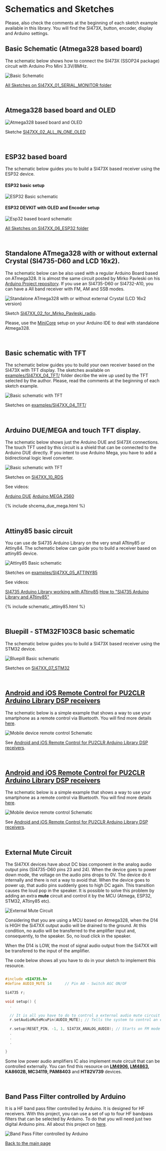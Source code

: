 # Schematics and Sketches


Please, also check the comments at the beginning of each sketch example available in this library. You will find the SI473X, button, encoder, display and Arduino settings.  


## Basic Schematic (Atmega328 based board)

The schematic below shows how to connect the SI473X (SSOP24 package) circuit with Arduino Pro Mini 3.3V/8MHz.


![Basic Schematic](../images/schematic_basic_eagle.png)

[All Sketches on SI47XX_01_SERIAL_MONITOR folder](https://github.com/pu2clr/SI4735/tree/master/examples/SI47XX_01_SERIAL_MONITOR)


<BR>

## Atmega328 based board and OLED


![Atmega328 based board and OLED](../images/schematic_basic_oled_SI47XX_02_ALL_IN_ONE_OLED.png)

Sketche [SI47XX_02_ALL_IN_ONE_OLED](https://github.com/pu2clr/SI4735/blob/master/examples/SI47XX_03_OLED_I2C/SI47XX_02_ALL_IN_ONE_OLED/)

<BR>

## ESP32 based board 


The schematic below guides you to build a SI473X based receiver using the ESP32 device. 


#### ESP32 basic setup

![ESP32 Basic schematic](../images/schematic_esp32_basic.png)

#### ESP32 DEVKIT with OLED and Encoder setup

![Esp32 based board schematic](../images/schematic_schematic_esp32_eagle.png)

[All Sketches on SI47XX_06_ESP32 folder](https://github.com/pu2clr/SI4735/tree/master/examples/SI47XX_01_SERIAL_MONITOR)

<BR>

## Standalone ATmega328 with or without external Crystal (SI4735-D60 and LCD 16x2). 

The schematic below can be also used with a regular Arduino Board based on ATmega328. It is almost the same circuit posted by Mirko Pavleski on his [Arduino Project repository](https://create.arduino.cc/projecthub/mircemk/diy-si4730-all-band-radio-lw-mw-sw-fm-1894d9). If you use an SI4735-D60 or SI4732-A10, you can have a All band receiver with FM, AM and SSB modes. 

![Standalone ATmega328 with or without external Crystal (LCD 16x2 version)](../images/schematic_basic_atmega328_standalone_12MHz_LCD16x2.png)



Sketch [SI47XX_02_for_Mirko_Pavleski_radio](https://github.com/pu2clr/SI4735/tree/master/examples/SI47XX_02_for_Mirko_Pavleski_radio). 


Please, use the [MiniCore](https://github.com/MCUdude/MiniCore) setup on your Arduino IDE to deal with standalone Atmega328.

<BR>

## Basic schematic with TFT

The schematic below guides you to build your own receiver based on the SI473X with TFT display. The sketches available on [examples/SI47XX_04_TFT/](https://github.com/pu2clr/SI4735/tree/master/examples/SI47XX_04_TFT) folder decribe the wire up used by the TFT selected by the author. Please, read the comments at the beginning of each sketch example.  


![Basic schematic with TFT](../images/schematic_tft.png)


Sketches on [examples/SI47XX_04_TFT/](https://github.com/pu2clr/SI4735/tree/master/examples/SI47XX_04_TFT)

<BR>

## Arduino DUE/MEGA and touch TFT display. 

The schematic below shows just the Arduino DUE and SI473X connections. The touch TFT used by this circuit is a shield that can be connected to the Arduino DUE directly. If you intent to use Arduino Mega, you have to add a bidirectional logic level converter. 


![Basic schematic with TFT](../images/schematic_arduino_due_mega_basic.png)


Sketches on [SI47XX_10_RDS](https://github.com/pu2clr/SI4735/tree/master/examples/SI47XX_10_RDS)

See videos: 

[Arduino DUE](https://youtu.be/oI9TfJ-8Z9Q)
[Arduino MEGA 2560](https://youtu.be/fLA2-WFK6GY)

{% include shcema_due_mega.html %}


<BR>

## Attiny85 basic circuit

You can use de Si4735 Arduino Library on the very small ATtiny85 or Attiny84. The schematic below can guide you to build a receiver based on attiny85 device. 


![Attiny85 Basic schematic](../images/schematic_attiny85_basic.png)


Sketches on [examples/SI47XX_05_ATTINY85](https://github.com/pu2clr/SI4735/tree/master/examples/SI47XX_05_ATTINY85)

See videos: 

[SI4735 Arduino Library working with ATtiny85](https://youtu.be/oI9TfJ-8Z9Q)
[How to "SI4735 Arduino Library and ATtiny85"](https://youtu.be/zb9TZtYVu-s)

{% include schematic_attiny85.html %}


<BR>

## Bluepill - STM32F103C8 basic schematic

The schematic below guides you to build a SI473X based receiver using the STM32 device. 


![Bluepill Basic schematic](../images/schematic_bluepill_basic.png)


Sketches on [SI47XX_07_STM32](https://github.com/pu2clr/SI4735/tree/master/examples/SI47XX_07_STM32)

<BR>

## [Android and iOS Remote Control for PU2CLR Arduino Library DSP receivers](https://github.com/pu2clr/bluetooth_remote_control)

The schematic below is a simple example that shows a way to use your smartphone as a remote control via Bluetooth. You will find more details [here](https://pu2clr.github.io/bluetooth_remote_control/).

![Mobile device remote control Schematic](https://pu2clr.github.io/bluetooth_remote_control/extras/schematic_basic.png)


See [Android and iOS Remote Control for PU2CLR Arduino Library DSP receivers](https://pu2clr.github.io/bluetooth_remote_control/).

<BR>

## [Android and iOS Remote Control for PU2CLR Arduino Library DSP receivers](https://github.com/pu2clr/bluetooth_remote_control)

The schematic below is a simple example that shows a way to use your smartphone as a remote control via Bluetooth. You will find more details [here](https://pu2clr.github.io/bluetooth_remote_control/).

![Mobile device remote control Schematic](https://pu2clr.github.io/bluetooth_remote_control/extras/schematic_basic.png)


See [Android and iOS Remote Control for PU2CLR Arduino Library DSP receivers](https://pu2clr.github.io/bluetooth_remote_control/).


<BR>

## External Mute Circuit 

The SI47XX devices have about DC bias component in the analog audio output pins (SI4735-D60 pins 23 and 24). When the device goes to power down mode, the voltage on the audio pins drops to 0V.  The device do it internally and there is not a way to avoid that. When the device goes to power up, that audio pins suddenly goes to high DC again. This transition causes the loud pop in the speaker. It is possible to solve this problem by adding an extra __mute__ circuit and control it by the MCU (Atmega, ESP32, STM32, ATtiny85 etc). 

![External Mute Circuit](../images/schematic_mute_circuit_eagle.png)


Considering that you are using a MCU based on Atmega328, when the D14 is HIGH the Si47XX output audio will be drained to the ground. At this condition, no audio will be transferred to the amplifier input and, consequently, to the speaker. So, no loud click in the speaker. 

When the D14 is LOW, the most of signal audio output from the Si47XX will be transfered to the input of the amplifier. 

The code below shows all you have to do in your sketch to implement this resource.


```cpp

#include <SI4735.h>
#define AUDIO_MUTE 14      // Pin A0 - Switch AGC ON/OF

Si4735 r;

void setup() {
  .
  
  // It is all you have to do to control a external audio mute circuit if you have one. 
  r.setAudioMuteMcuPin(AUDIO_MUTE); // Tells the system to control an external audio mute circuit. 

  r.setup(RESET_PIN, -1, 1, SI473X_ANALOG_AUDIO); // Starts on FM mode and ANALOG audio mode. 
  .
  .
  .

} 
```

Some low power audio amplifiers IC also implement mute circuit that can be controlled externally. You can find this resource on __[LM4906](http://www.ti.com/lit/ds/symlink/lm4906.pdf), [LM4863](https://www.ti.com/lit/ds/symlink/lm4863.pdf?ts=1588602798363), KA8602B, MC34119, PAM8403__ and __HT82V739__ devices.

<BR>


## Band Pass Filter controlled by Arduino

It is a HF band pass filter controlled by Arduino. It is designed for HF receivers. With this project, you can use a set of up to four HF bandpass filters that can be selected by Arduino. To do that you will need just two digital Arduino pins. All about this project on [here](https://pu2clr.github.io/auto_bpf_arduino/).


![Band Pass Filter controlled by Arduino](https://pu2clr.github.io/auto_bpf_arduino/images/schematic_01.png)


[Back to the main page](https://pu2clr.github.io/SI4735/)







